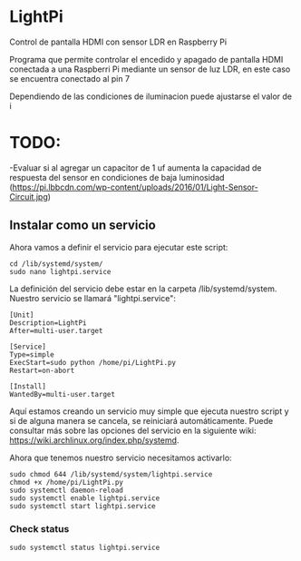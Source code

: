 # LightPi
Control de pantalla HDMI con sensor LDR en Raspberry Pi

Programa que permite controlar el encedido y apagado de pantalla HDMI conectada a una Raspberri Pi mediante un sensor de luz LDR, en este caso se encuentra conectado al pin 7

Dependiendo de las condiciones de iluminacion puede ajustarse el valor de i


# TODO:
-Evaluar si al agregar un capacitor de 1 uf aumenta la capacidad de respuesta del sensor en condiciones de baja luminosidad (https://pi.lbbcdn.com/wp-content/uploads/2016/01/Light-Sensor-Circuit.jpg)


## Instalar como un servicio


Ahora vamos a definir el servicio para ejecutar este script:

```Shell
cd /lib/systemd/system/
sudo nano lightpi.service
```

La definición del servicio debe estar en la carpeta /lib/systemd/system. Nuestro servicio se llamará "lightpi.service":

```text
[Unit]
Description=LightPi
After=multi-user.target

[Service]
Type=simple
ExecStart=sudo python /home/pi/LightPi.py
Restart=on-abort

[Install]
WantedBy=multi-user.target
```

Aquí estamos creando un servicio muy simple que ejecuta nuestro script y si de alguna manera se cancela, se reiniciará automáticamente. Puede consultar más sobre las opciones del servicio en la siguiente wiki: https://wiki.archlinux.org/index.php/systemd.


Ahora que tenemos nuestro servicio necesitamos activarlo:

```Shell
sudo chmod 644 /lib/systemd/system/lightpi.service
chmod +x /home/pi/LightPi.py
sudo systemctl daemon-reload
sudo systemctl enable lightpi.service
sudo systemctl start lightpi.service
```

### Check status
`sudo systemctl status lightpi.service`

